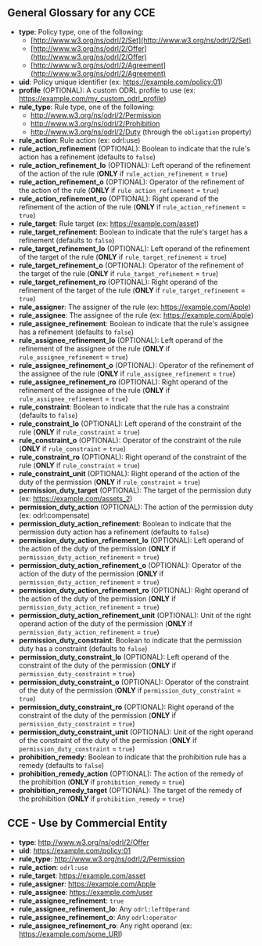## General Glossary for any CCE

- **type**: Policy type, one of the following:
  - [http://www.w3.org/ns/odrl/2/Set](http://www.w3.org/ns/odrl/2/Set)
  - [http://www.w3.org/ns/odrl/2/Offer](http://www.w3.org/ns/odrl/2/Offer)
  - [http://www.w3.org/ns/odrl/2/Agreement](http://www.w3.org/ns/odrl/2/Agreement)
- **uid**: Policy unique identifier (ex: https://example.com/policy:01)
- **profile** (OPTIONAL): A custom ODRL profile to use (ex: https://example.com/my_custom_odrl_profile)
- **rule_type**: Rule type, one of the following:
  - http://www.w3.org/ns/odrl/2/Permission
  - http://www.w3.org/ns/odrl/2/Prohibition
  - http://www.w3.org/ns/odrl/2/Duty (through the `obligation` property)
- **rule_action**: Rule action (ex: odrl:use)
- **rule_action_refinement** (OPTIONAL): Boolean to indicate that the rule's action has a refinement (defaults to `false`)
- **rule_action_refinement_lo** (OPTIONAL): Left operand of the refinement of the action of the rule (**ONLY** if `rule_action_refinement` = `true`)
- **rule_action_refinement_o** (OPTIONAL): Operator of the refinement of the action of the rule (**ONLY** if `rule_action_refinement` = `true`)
- **rule_action_refinement_ro** (OPTIONAL): Right operand of the refinement of the action of the rule (**ONLY** if `rule_action_refinement` = `true`)
- **rule_target**: Rule target (ex: https://example.com/asset)
- **rule_target_refinement**: Boolean to indicate that the rule's target has a refinement (defaults to `false`)
- **rule_target_refinement_lo** (OPTIONAL): Left operand of the refinement of the target of the rule (**ONLY** if `rule_target_refinement` = `true`)
- **rule_target_refinement_o** (OPTIONAL): Operator of the refinement of the target of the rule (**ONLY** if `rule_target_refinement` = `true`)
- **rule_target_refinement_ro** (OPTIONAL): Right operand of the refinement of the target of the rule (**ONLY** if `rule_target_refinement` = `true`)
- **rule_assigner**: The assigner of the rule (ex: https://example.com/Apple)
- **rule_assignee**: The assignee of the rule (ex: https://example.com/Apple)
- **rule_assignee_refinement**: Boolean to indicate that the rule's assignee has a refinement (defaults to `false`)
- **rule_assignee_refinement_lo** (OPTIONAL): Left operand of the refinement of the assignee of the rule (**ONLY** if `rule_assignee_refinement` = `true`)
- **rule_assignee_refinement_o** (OPTIONAL): Operator of the refinement of the assignee of the rule (**ONLY** if `rule_assignee_refinement` = `true`)
- **rule_assignee_refinement_ro** (OPTIONAL): Right operand of the refinement of the assignee of the rule (**ONLY** if `rule_assignee_refinement` = `true`)
- **rule_constraint**: Boolean to indicate that the rule has a constraint (defaults to `false`)
- **rule_constraint_lo** (OPTIONAL): Left operand of the constraint of the rule (**ONLY** if `rule_constraint` = `true`)
- **rule_constraint_o** (OPTIONAL): Operator of the constraint of the rule (**ONLY** if `rule_constraint` = `true`)
- **rule_constraint_ro** (OPTIONAL): Right operand of the constraint of the rule (**ONLY** if `rule_constraint` = `true`)
- **rule_constraint_unit** (OPTIONAL): Right operand of the action of the duty of the permission (**ONLY** if `rule_constraint` = `true`)
- **permission_duty_target** (OPTIONAL): The target of the permission duty (ex: https://example.com/assets_2)
- **permission_duty_action** (OPTIONAL): The action of the permission duty (ex: odrl:compensate)
- **permission_duty_action_refinement**: Boolean to indicate that the permission duty action has a refinement (defaults to `false`)
- **permission_duty_action_refinement_lo** (OPTIONAL): Left operand of the action of the duty of the permission (**ONLY** if `permission_duty_action_refinement` = `true`)
- **permission_duty_action_refinement_o** (OPTIONAL): Operator of the action of the duty of the permission (**ONLY** if `permission_duty_action_refinement` = `true`)
- **permission_duty_action_refinement_ro** (OPTIONAL): Right operand of the action of the duty of the permission (**ONLY** if `permission_duty_action_refinement` = `true`)
- **permission_duty_action_refinement_unit** (OPTIONAL): Unit of the right operand action of the duty of the permission (**ONLY** if `permission_duty_action_refinement` = `true`)
- **permission_duty_constraint**: Boolean to indicate that the permission duty has a constraint (defaults to `false`)
- **permission_duty_constraint_lo** (OPTIONAL): Left operand of the constraint of the duty of the permission (**ONLY** if `permission_duty_constraint` = `true`)
- **permission_duty_constraint_o** (OPTIONAL): Operator of the constraint of the duty of the permission (**ONLY** if `permission_duty_constraint` = `true`)
- **permission_duty_constraint_ro** (OPTIONAL): Right operand of the constraint of the duty of the permission (**ONLY** if `permission_duty_constraint` = `true`)
- **permission_duty_constraint_unit** (OPTIONAL): Unit of the right operand of the constraint of the duty of the permission (**ONLY** if `permission_duty_constraint` = `true`)
- **prohibition_remedy**: Boolean to indicate that the prohibition rule has a remedy (defaults to `false`)
- **prohibition_remedy_action** (OPTIONAL): The action of the remedy of the prohibition (**ONLY** if `prohibition_remedy` = `true`)
- **prohibition_remedy_target** (OPTIONAL): The target of the remedy of the prohibition (**ONLY** if `prohibition_remedy` = `true`)

## CCE - Use by Commercial Entity

- **type**: http://www.w3.org/ns/odrl/2/Offer
- **uid**: https://example.com/policy:01
- **rule_type**: http://www.w3.org/ns/odrl/2/Permission
- **rule_action**: `odrl:use`
- **rule_target**: https://example.com/asset
- **rule_assigner**: https://example.com/Apple
- **rule_assignee**: https://example.com/user
- **rule_assignee_refinement**: `true`
- **rule_assignee_refinement_lo**: Any `odrl:leftOperand`
- **rule_assignee_refinement_o**: Any `odrl:operator`
- **rule_assignee_refinement_ro**: Any right operand (ex: https://example.com/some_URI)
